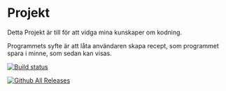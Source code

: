 # Projekt
Detta Projekt är till för att vidga mina kunskaper om kodning.

Programmets syfte är att låta användaren skapa recept, som programmet spara i minne, som sedan kan visas.

[![Build status](https://ci.appveyor.com/api/projects/status/conoia28u850mxmq?svg=true)](https://ci.appveyor.com/project/Biologisten/projekt)

[![Github All Releases](https://img.shields.io/github/downloads/Biologisten/projekt/total.svg)](https://github.com/Biologisten/projekt/tree/development)
